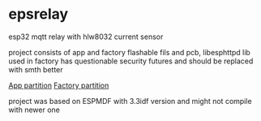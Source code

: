# epsrelay

esp32 mqtt relay with hlw8032 current sensor

project consists of app and factory flashable fils and pcb,
libesphttpd lib used in factory has questionable security futures and should be replaced with smth better

[App partition](app)
[Factory partition](/tree/master/factory)

project was based on ESPMDF with 3.3idf version and might not compile with newer one
